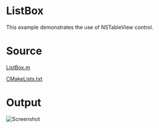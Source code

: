 # ListBox

This example demonstrates the use of NSTableView control.

# Source

[ListBox.m](./ListBox.m)

[CMakeLists.txt](./CMakeLists.txt)

# Output

![Screenshot](../../../docs/Pictures/ListBox.png)
